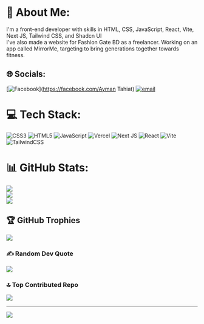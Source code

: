 # 💫 About Me:
I'm a front-end developer with skills in HTML, CSS, JavaScript, React, Vite, Next JS, Tailwind CSS, and Shadcn UI<br>I've also made a website for Fashion Gate BD as a freelancer. Working on an app called MirrorMe, targeting to bring generations together towards fitness. 


## 🌐 Socials:
[![Facebook](https://img.shields.io/badge/Facebook-%231877F2.svg?logo=Facebook&logoColor=white)](https://facebook.com/Ayman Tahiat) [![email](https://img.shields.io/badge/Email-D14836?logo=gmail&logoColor=white)](mailto:tahiat0967@gmail.com) 

# 💻 Tech Stack:
![CSS3](https://img.shields.io/badge/css3-%231572B6.svg?style=for-the-badge&logo=css3&logoColor=white) ![HTML5](https://img.shields.io/badge/html5-%23E34F26.svg?style=for-the-badge&logo=html5&logoColor=white) ![JavaScript](https://img.shields.io/badge/javascript-%23323330.svg?style=for-the-badge&logo=javascript&logoColor=%23F7DF1E) ![Vercel](https://img.shields.io/badge/vercel-%23000000.svg?style=for-the-badge&logo=vercel&logoColor=white) ![Next JS](https://img.shields.io/badge/Next-black?style=for-the-badge&logo=next.js&logoColor=white) ![React](https://img.shields.io/badge/react-%2320232a.svg?style=for-the-badge&logo=react&logoColor=%2361DAFB) ![Vite](https://img.shields.io/badge/vite-%23646CFF.svg?style=for-the-badge&logo=vite&logoColor=white) ![TailwindCSS](https://img.shields.io/badge/tailwindcss-%2338B2AC.svg?style=for-the-badge&logo=tailwind-css&logoColor=white)
# 📊 GitHub Stats:
![](https://github-readme-stats.vercel.app/api?username=faiyaz-xyz&theme=dark&hide_border=false&include_all_commits=false&count_private=false)<br/>
![](https://nirzak-streak-stats.vercel.app/?user=faiyaz-xyz&theme=dark&hide_border=false)<br/>
![](https://github-readme-stats.vercel.app/api/top-langs/?username=faiyaz-xyz&theme=dark&hide_border=false&include_all_commits=false&count_private=false&layout=compact)

## 🏆 GitHub Trophies
![](https://github-profile-trophy.vercel.app/?username=faiyaz-xyz&theme=radical&no-frame=false&no-bg=false&margin-w=4)

### ✍️ Random Dev Quote
![](https://quotes-github-readme.vercel.app/api?type=horizontal&theme=radical)

### 🔝 Top Contributed Repo
![](https://github-contributor-stats.vercel.app/api?username=faiyaz-xyz&limit=5&theme=dark&combine_all_yearly_contributions=true)

---
[![](https://visitcount.itsvg.in/api?id=faiyaz-xyz&icon=2&color=10)](https://visitcount.itsvg.in)

<!-- Proudly created with GPRM ( https://gprm.itsvg.in ) -->
